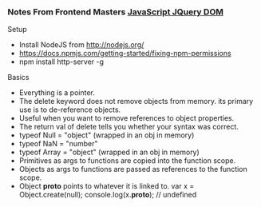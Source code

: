 ### Notes From Frontend Masters [JavaScript JQuery DOM](https://frontendmasters.com/courses/javascript-jquery-dom)

Setup
- Install NodeJS from http://nodejs.org/
- https://docs.npmjs.com/getting-started/fixing-npm-permissions
- npm install http-server -g

Basics
 - Everything is a pointer.
 - The delete keyword does not remove objects from memory. its primary use is to de-reference objects.
 - Useful when you want to remove references to object properties.
 - The return val of delete tells you whether your syntax was correct.
 - typeof Null = "object" (wrapped in an obj in memory)
 - typeof NaN = "number"
 - typeof Array = "object" (wrapped in an obj in memory)
 - Primitives as args to functions are copied into the function scope.
 - Objects as args to functions are passed as references to the function scope.
 - Object __proto__ points to whatever it is linked to. var x = Object.create(null); console.log(x.__proto__); // undefined
